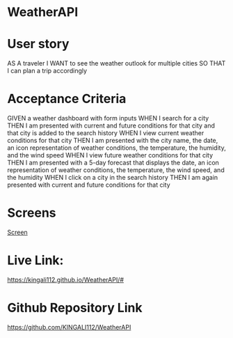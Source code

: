 # WeatherAPI
 
 # User story
 AS A traveler
I WANT to see the weather outlook for multiple cities
SO THAT I can plan a trip accordingly




# Acceptance Criteria 
GIVEN a weather dashboard with form inputs
WHEN I search for a city
THEN I am presented with current and future conditions for that city and that city is added to the search history
WHEN I view current weather conditions for that city
THEN I am presented with the city name, the date, an icon representation of weather conditions, the temperature, the humidity, and the wind speed
WHEN I view future weather conditions for that city
THEN I am presented with a 5-day forecast that displays the date, an icon representation of weather conditions, the temperature, the wind speed, and the humidity
WHEN I click on a city in the search history
THEN I am again presented with current and future conditions for that city


# Screens
[Screen](./assets/Screens/Capture.PNG)


# Live Link:
https://kingali112.github.io/WeatherAPI/#


# Github Repository Link
https://github.com/KINGALI112/WeatherAPI